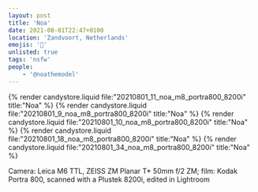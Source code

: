 ```yaml
---
layout: post
title: 'Noa'
date: 2021-08-01T22:47+0100
location: 'Zandvoort, Netherlands'
emojis: '🔞'
unlisted: true
tags: 'nsfw'
people: 
    - '@noathemodel'
---
```


{% render candystore.liquid file:"20210801_11_noa_m8_portra800_8200i" title:"Noa" %}
{% render candystore.liquid file:"20210801_9_noa_m8_portra800_8200i" title:"Noa" %}
{% render candystore.liquid file:"20210801_10_noa_m8_portra800_8200i" title:"Noa" %}
{% render candystore.liquid file:"20210801_18_noa_m8_portra800_8200i" title:"Noa" %}
{% render candystore.liquid file:"20210801_34_noa_m8_portra800_8200i" title:"Noa" %}

Camera: Leica M6 TTL, ZEISS ZM Planar T\* 50mm f/2 ZM; film: Kodak Portra 800, scanned with a Plustek 8200i, edited in Lightroom
